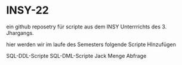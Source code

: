 # INSY-22

ein github reposetry für scripte aus dem INSY Unterrrichts des 3. Jhargangs.

hier werden wir im laufe des Semesters folgende Scripte HInzufügen

SQL-DDL-Scripte
SQL-DML-Scripte
Jack Menge Abfrage

